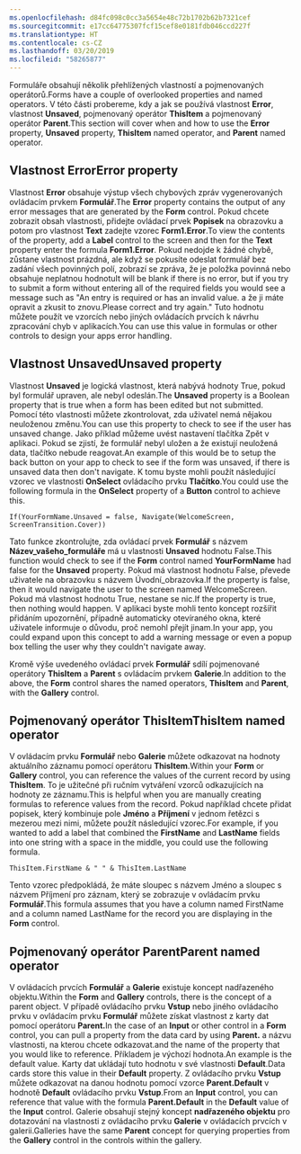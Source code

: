 ```yaml
---
ms.openlocfilehash: d84fc098c0cc3a5654e48c72b1702b62b7321cef
ms.sourcegitcommit: e17cc64775307fcf15cef8e0181fdb046ccd227f
ms.translationtype: HT
ms.contentlocale: cs-CZ
ms.lasthandoff: 03/20/2019
ms.locfileid: "58265877"
---
```

<span data-ttu-id="70859-101">Formuláře obsahují několik přehlížených vlastností a pojmenovaných operátorů.</span><span class="sxs-lookup"><span data-stu-id="70859-101">Forms have a couple of overlooked properties and named operators.</span></span> <span data-ttu-id="70859-102">V této části probereme, kdy a jak se používá vlastnost **Error**, vlastnost **Unsaved**, pojmenovaný operátor **ThisItem** a pojmenovaný operátor **Parent**.</span><span class="sxs-lookup"><span data-stu-id="70859-102">This section will cover when and how to use the **Error** property, **Unsaved** property, **ThisItem** named operator, and **Parent** named operator.</span></span>

<a name="error-property"></a><span data-ttu-id="70859-103">Vlastnost Error</span><span class="sxs-lookup"><span data-stu-id="70859-103">Error property</span></span> 
---------------

<span data-ttu-id="70859-104">Vlastnost **Error** obsahuje výstup všech chybových zpráv vygenerovaných ovládacím prvkem **Formulář**.</span><span class="sxs-lookup"><span data-stu-id="70859-104">The **Error** property contains the output of any error messages that are generated by the **Form** control.</span></span> <span data-ttu-id="70859-105">Pokud chcete zobrazit obsah vlastnosti, přidejte ovládací prvek **Popisek** na obrazovku a potom pro vlastnost **Text** zadejte vzorec **Form1.Error**.</span><span class="sxs-lookup"><span data-stu-id="70859-105">To view the contents of the property, add a **Label** control to the screen and then for the **Text** property enter the formula **Form1.Error**.</span></span> <span data-ttu-id="70859-106">Pokud nedojde k žádné chybě, zůstane vlastnost prázdná, ale když se pokusíte odeslat formulář bez zadání všech povinných polí, zobrazí se zpráva, že je položka povinná nebo obsahuje neplatnou hodnotu</span><span class="sxs-lookup"><span data-stu-id="70859-106">It will be blank if there is no error, but if you try to submit a form without entering all of the required fields you would see a message such as "An entry is required or has an invalid value.</span></span> <span data-ttu-id="70859-107">a že ji máte opravit a zkusit to znovu.</span><span class="sxs-lookup"><span data-stu-id="70859-107">Please correct and try again."</span></span> <span data-ttu-id="70859-108">Tuto hodnotu můžete použít ve vzorcích nebo jiných ovládacích prvcích k návrhu zpracování chyb v aplikacích.</span><span class="sxs-lookup"><span data-stu-id="70859-108">You can use this value in formulas or other controls to design your apps error handling.</span></span>

<a name="unsaved-property"></a><span data-ttu-id="70859-109">Vlastnost Unsaved</span><span class="sxs-lookup"><span data-stu-id="70859-109">Unsaved property</span></span>
----------------

<span data-ttu-id="70859-110">Vlastnost **Unsaved** je logická vlastnost, která nabývá hodnoty True, pokud byl formulář upraven, ale nebyl odeslán.</span><span class="sxs-lookup"><span data-stu-id="70859-110">The **Unsaved** property is a Boolean property that is true when a form has been edited but not submitted.</span></span> <span data-ttu-id="70859-111">Pomocí této vlastnosti můžete zkontrolovat, zda uživatel nemá nějakou neuloženou změnu.</span><span class="sxs-lookup"><span data-stu-id="70859-111">You can use this property to check to see if the user has unsaved change.</span></span> <span data-ttu-id="70859-112">Jako příklad můžeme uvést nastavení tlačítka Zpět v aplikaci. Pokud se zjistí, že formulář nebyl uložen a že existují neuložená data, tlačítko nebude reagovat.</span><span class="sxs-lookup"><span data-stu-id="70859-112">An example of this would be to setup the back button on your app to check to see if the form was unsaved, if there is unsaved data then don't navigate.</span></span> <span data-ttu-id="70859-113">K tomu byste mohli použít následující vzorec ve vlastnosti **OnSelect** ovládacího prvku **Tlačítko**.</span><span class="sxs-lookup"><span data-stu-id="70859-113">You could use the following formula in the **OnSelect** property of a **Button** control to achieve this.</span></span>

```
If(YourFormName.Unsaved = false, Navigate(WelcomeScreen,
ScreenTransition.Cover))
```

<span data-ttu-id="70859-114">Tato funkce zkontrolujte, zda ovládací prvek **Formulář** s názvem **Název_vašeho_formuláře** má u vlastnosti **Unsaved** hodnotu False.</span><span class="sxs-lookup"><span data-stu-id="70859-114">This function would check to see if the **Form** control named **YourFormName** had false for the **Unsaved** property.</span></span> <span data-ttu-id="70859-115">Pokud má vlastnost hodnotu False, převede uživatele na obrazovku s názvem Úvodní_obrazovka.</span><span class="sxs-lookup"><span data-stu-id="70859-115">If the property is false, then it would navigate the user to the screen named WelcomeScreen.</span></span> <span data-ttu-id="70859-116">Pokud má vlastnost hodnotu True, nestane se nic.</span><span class="sxs-lookup"><span data-stu-id="70859-116">If the property is true, then nothing would happen.</span></span> <span data-ttu-id="70859-117">V aplikaci byste mohli tento koncept rozšířit přidáním upozornění, případně automaticky otevíraného okna, které uživatele informuje o důvodu, proč nemohl přejít jinam.</span><span class="sxs-lookup"><span data-stu-id="70859-117">In your app, you could expand upon this concept to add a warning message or even a popup box telling the user why they couldn't navigate away.</span></span>

<span data-ttu-id="70859-118">Kromě výše uvedeného ovládací prvek **Formulář** sdílí pojmenované operátory **ThisItem** a **Parent** s ovládacím prvkem **Galerie**.</span><span class="sxs-lookup"><span data-stu-id="70859-118">In addition to the above, the **Form** control shares the named operators, **ThisItem** and **Parent**, with the **Gallery** control.</span></span>

<a name="thisitem-named-operator"></a><span data-ttu-id="70859-119">Pojmenovaný operátor ThisItem</span><span class="sxs-lookup"><span data-stu-id="70859-119">ThisItem named operator</span></span>
-----------------------

<span data-ttu-id="70859-120">V ovládacím prvku **Formulář** nebo **Galerie** můžete odkazovat na hodnoty aktuálního záznamu pomocí operátoru **ThisItem**.</span><span class="sxs-lookup"><span data-stu-id="70859-120">Within your **Form** or **Gallery** control, you can reference the values of the current record by using **ThisItem**.</span></span> <span data-ttu-id="70859-121">To je užitečné při ručním vytváření vzorců odkazujících na hodnoty ze záznamu.</span><span class="sxs-lookup"><span data-stu-id="70859-121">This is helpful when you are manually creating formulas to reference values from the record.</span></span>
<span data-ttu-id="70859-122">Pokud například chcete přidat popisek, který kombinuje pole **Jméno** a **Příjmení** v jednom řetězci s mezerou mezi nimi, můžete použít následující vzorec.</span><span class="sxs-lookup"><span data-stu-id="70859-122">For example, if you wanted to add a label that combined the **FirstName** and **LastName** fields into one string with a space in the middle, you could use the following formula.</span></span>

```
ThisItem.FirstName & " " & ThisItem.LastName
```

<span data-ttu-id="70859-123">Tento vzorec předpokládá, že máte sloupec s názvem Jméno a sloupec s názvem Příjmení pro záznam, který se zobrazuje v ovládacím prvku **Formulář**.</span><span class="sxs-lookup"><span data-stu-id="70859-123">This formula assumes that you have a column named FirstName and a column named LastName for the record you are displaying in the **Form** control.</span></span>

<a name="parent-named-operator"></a><span data-ttu-id="70859-124">Pojmenovaný operátor Parent</span><span class="sxs-lookup"><span data-stu-id="70859-124">Parent named operator</span></span>
---------------------

<span data-ttu-id="70859-125">V ovládacích prvcích **Formulář** a **Galerie** existuje koncept nadřazeného objektu.</span><span class="sxs-lookup"><span data-stu-id="70859-125">Within the **Form** and **Gallery** controls, there is the concept of a parent object.</span></span> <span data-ttu-id="70859-126">V případě ovládacího prvku **Vstup** nebo jiného ovládacího prvku v ovládacím prvku **Formulář** můžete získat vlastnost z karty dat pomocí operátoru **Parent.**</span><span class="sxs-lookup"><span data-stu-id="70859-126">In the case of an **Input** or other control in a **Form** control, you can pull a property from the data card by using **Parent.**</span></span> <span data-ttu-id="70859-127">a názvu vlastnosti, na kterou chcete odkazovat.</span><span class="sxs-lookup"><span data-stu-id="70859-127">and the name of the property that you would like to reference.</span></span> <span data-ttu-id="70859-128">Příkladem je výchozí hodnota.</span><span class="sxs-lookup"><span data-stu-id="70859-128">An example is the default value.</span></span> <span data-ttu-id="70859-129">Karty dat ukládají tuto hodnotu v své vlastnosti **Default**.</span><span class="sxs-lookup"><span data-stu-id="70859-129">Data cards store this value in their **Default** property.</span></span> <span data-ttu-id="70859-130">Z ovládacího prvku **Vstup** můžete odkazovat na danou hodnotu pomocí vzorce **Parent.Default** v hodnotě **Default** ovládacího prvku **Vstup**.</span><span class="sxs-lookup"><span data-stu-id="70859-130">From an **Input** control, you can reference that value with the formula **Parent.Default** in the **Default** value of the **Input** control.</span></span> <span data-ttu-id="70859-131">Galerie obsahují stejný koncept **nadřazeného objektu** pro dotazování na vlastnosti z ovládacího prvku **Galerie** v ovládacích prvcích v galerii.</span><span class="sxs-lookup"><span data-stu-id="70859-131">Galleries have the same **Parent** concept for querying properties from the **Gallery** control in the controls within the gallery.</span></span>
 
